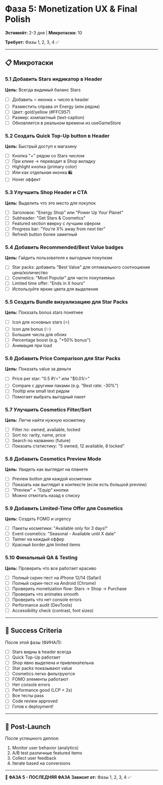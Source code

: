 # Фаза 5: Monetization UX & Final Polish

**Эстимейт:** 2-3 дня | **Микротаски:** 10

**Требует:** Фазы 1, 2, 3, 4 ✅

---

## 📋 Микротаски

### 5.1 Добавить Stars индикатор в Header
**Цель:** Всегда видимый баланс Stars
- [ ] Добавить ⭐ иконка + число в header
- [ ] Разместить справа от Energy (или рядом)
- [ ] Цвет: gold/yellow (#FFC957)
- [ ] Размер: компактный (text-caption)
- [ ] Обновляется в реальном времени из useGameStore

### 5.2 Создать Quick Top-Up button в Header
**Цель:** Быстрый доступ к магазину
- [ ] Кнопка "+" рядом со Stars числом
- [ ] При клике → переводит в Shop вкладку
- [ ] Highlight кнопка (primary color)
- [ ] Или как отдельная иконка 🛍️
- [ ] Hover эффект

### 5.3 Улучшить Shop Header и CTA
**Цель:** Выделить что это место для покупок
- [ ] Заголовок: "Energy Shop" или "Power Up Your Planet"
- [ ] Subheader: "Get Stars & Cosmetics"
- [ ] Featured section вверху с лучшим офером
- [ ] Progress bar: "You're X% away from next tier"
- [ ] Refresh button более заметный

### 5.4 Добавить Recommended/Best Value badges
**Цель:** Гайдить пользователя к выгодным покупкам
- [ ] Star packs: добавить "Best Value" для оптимального соотношения цена/количество
- [ ] Cosmetics: "Most Popular" для часто покупаемых
- [ ] Limited time offer: "Ends in X hours"
- [ ] Используйте яркие цвета для выделения

### 5.5 Создать Bundle визуализацию для Star Packs
**Цель:** Показать bonus stars понятнее
- [ ] Icon для основных stars (⭐)
- [ ] Icon для bonus (✨)
- [ ] Большие числа для обоих
- [ ] Percentage boost (e.g. "+50% bonus")
- [ ] Анимация при load

### 5.6 Добавить Price Comparison для Star Packs
**Цель:** Показать value за деньги
- [ ] Price per star: "0.5 ₽/⭐" или "$0.01/⭐"
- [ ] Compare с другими паками (e.g. "Best rate: -30%")
- [ ] Tooltip или small text рядом
- [ ] Помогает выбрать выгодный пакет

### 5.7 Улучшить Cosmetics Filter/Sort
**Цель:** Легче найти нужную косметику
- [ ] Filter по: owned, available, locked
- [ ] Sort по: rarity, name, price
- [ ] Search по названию (future)
- [ ] Показать статистику: "5 owned, 12 available, 8 locked"

### 5.8 Добавить Cosmetics Preview Mode
**Цель:** Увидеть как выглядит на планете
- [ ] Preview button для каждой косметики
- [ ] Показать как выглядит в контексте (если есть большой preview)
- [ ] "Preview" + "Equip" кнопки
- [ ] Можно отмотать назад к списку

### 5.9 Добавить Limited-Time Offer для Cosmetics
**Цель:** Создать FOMO и urgency
- [ ] Пакеты косметики: "Available only for 3 days!"
- [ ] Event cosmetics: "Seasonal - Available until X date"
- [ ] Taimer на каждый оффер
- [ ] Красный border для limited items

### 5.10 Финальный QA & Testing
**Цель:** Проверить что все работает красиво
- [ ] Полный скрин-тест на iPhone 12/14 (Safari)
- [ ] Полный скрин-тест на Android (Chrome)
- [ ] Проверить monetization flow: Stars → Shop → Purchase
- [ ] Проверить что animates smooth
- [ ] Проверить что нет console errors
- [ ] Performance audit (DevTools)
- [ ] Accessibility check (contrast, font sizes)

---

## 🎯 Success Criteria

После этой фазы (ФИНАЛ):
- [ ] Stars видны в header всегда
- [ ] Quick Top-Up работает
- [ ] Shop явно выделена и привлекательна
- [ ] Star packs показывают value
- [ ] Cosmetics легко фильтруются
- [ ] FOMO элементы работают
- [ ] Нет console errors
- [ ] Performance good (LCP < 2s)
- [ ] Все тесты pass
- [ ] Code review approved
- [ ] Готов к deployment!

---

## 🚀 Post-Launch

После успешного деплоя:
1. Monitor user behavior (analytics)
2. A/B test различные featured items
3. Collect user feedback
4. Iterate based на conversions

---

**🎉 ФАЗА 5 - ПОСЛЕДНЯЯ ФАЗА**
**Зависит от:** Фазы 1, 2, 3, 4 ✅
